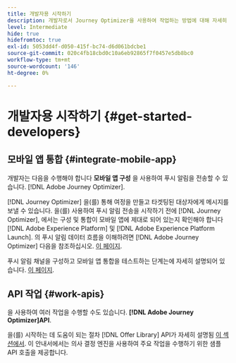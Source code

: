 ```yaml
---
title: 개발자용 시작하기
description: 개발자로서 Journey Optimizer을 사용하여 작업하는 방법에 대해 자세히 알아보십시오
level: Intermediate
hide: true
hidefromtoc: true
exl-id: 5053dd4f-d050-415f-bc74-d6d061bdcbe1
source-git-commit: 020c4fb18cbd0c10a6eb92865f7f0457e5db8bc0
workflow-type: tm+mt
source-wordcount: '146'
ht-degree: 0%

---
```


# 개발자용 시작하기 {#get-started-developers}

## 모바일 앱 통합 {#integrate-mobile-app}

개발자는 다음을 수행해야 합니다 **모바일 앱 구성** 을 사용하여 푸시 알림을 전송할 수 있습니다. [!DNL Adobe Journey Optimizer].

[!DNL Journey Optimizer] 을(를) 통해 여정을 만들고 타겟팅된 대상자에게 메시지를 보낼 수 있습니다. 을(를) 사용하여 푸시 알림 전송을 시작하기 전에 [!DNL Journey Optimizer], 에서는 구성 및 통합이 모바일 앱에 제대로 되어 있는지 확인해야 합니다 [!DNL Adobe Experience Platform] 및 [!DNL Adobe Experience Platform Launch]. 의 푸시 알림 데이터 흐름을 이해하려면 [!DNL Adobe Journey Optimizer] 다음을 참조하십시오. [이 페이지](../../push/push-gs.md).

푸시 알림 채널을 구성하고 모바일 앱 통합을 테스트하는 단계는에 자세히 설명되어 있습니다. [이 페이지](../../push/push-configuration.md).

## API 작업 {#work-apis}

을 사용하여 여러 작업을 수행할 수도 있습니다. **[!DNL Adobe Journey Optimizer]API**.

을(를) 시작하는 데 도움이 되는 절차 [!DNL Offer Library] API가 자세히 설명됨 [이 섹션에서](../../offers/api-reference/getting-started.md). 이 안내서에서는 의사 결정 엔진을 사용하여 주요 작업을 수행하기 위한 샘플 API 호출을 제공합니다.

